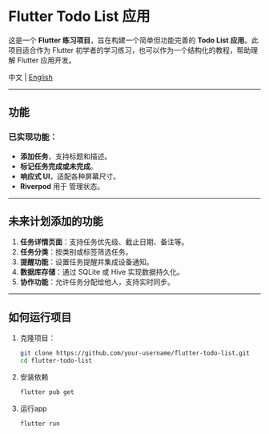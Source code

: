 
# Flutter Todo List 应用

这是一个 **Flutter 练习项目**，旨在构建一个简单但功能完善的 **Todo List 应用**。此项目适合作为 Flutter 初学者的学习练习，也可以作为一个结构化的教程，帮助理解 Flutter 应用开发。

中文 | [English](README.md)

---

## 功能

### 已实现功能：
- **添加任务**，支持标题和描述。
- **标记任务完成或未完成**。
- **响应式 UI**，适配各种屏幕尺寸。
- **Riverpod** 用于 管理状态。

---

## 未来计划添加的功能

1. **任务详情页面**：支持任务优先级、截止日期、备注等。
2. **任务分类**：按类别或标签筛选任务。
3. **提醒功能**：设置任务提醒并集成设备通知。
4. **数据库存储**：通过 SQLite 或 Hive 实现数据持久化。
5. **协作功能**：允许任务分配给他人，支持实时同步。

---

## 如何运行项目

1. 克隆项目：
   ```bash
   git clone https://github.com/your-username/flutter-todo-list.git
   cd flutter-todo-list
2. 安装依赖
   ```bash
   flutter pub get
3. 运行app
   ```bash
   flutter run
